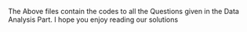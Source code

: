 The Above files contain the codes to all the Questions given in the Data Analysis Part.
I hope you enjoy reading our solutions
